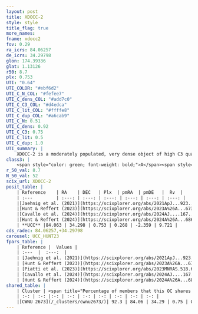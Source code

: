 ```yaml
---
layout: post
title: XDOCC-2
style: style
title_flag: true
more_names: 
fname: xdocc2
fov: 0.29
ra_icrs: 84.06257
de_icrs: 34.29798
glon: 174.39336
glat: 1.13126
r50: 8.7
plx: 0.753
UTI: "0.64"
UTI_COLOR: "#ebf6d2"
UTI_C_N_COL: "#fefee7"
UTI_C_dens_COL: "#add7c0"
UTI_C_C3_COL: "#d4edca"
UTI_C_lit_COL: "#ffffe8"
UTI_C_dup_COL: "#a6cab9"
UTI_C_N: 0.51
UTI_C_dens: 0.92
UTI_C_C3: 0.75
UTI_C_lit: 0.5
UTI_C_dup: 1.0
UTI_summary: |
    XDOCC-2 is a moderately populated, very dense object of high C3 quality. It is moderately studied in the literature. This object shares a large percentage of members with a later reported entry.
class3: |
    <span style="color: green; font-weight: bold;">A</span><span style="color: #FFC300; font-weight: bold;">B</span>
r_50_val: 8.7
N_50_val: 52
scix_url: XDOCC-2
posit_table: |
    | Reference    | RA    | DEC   | Plx  | pmRA  | pmDE   |  Rv  |
    | :---         | :---: | :---: | :---: | :---: | :---: | :---: |
    |[Jaehnig et al. (2021)](https://scixplorer.org/abs/2021ApJ...923..129J) | 84.049 | 34.298 | 0.801 | 0.285 | -2.295 | -- |
    |[Hunt & Reffert (2023)](https://scixplorer.org/abs/2023A%26A...673A.114H) | 84.033 | 34.291 | 0.756 | 0.264 | -2.356 | 4.086 |
    |[Cavallo et al. (2024)](https://scixplorer.org/abs/2024AJ....167...12C) | 84.065 | 34.298 | 0.755 | -- | -- | -- |
    |[Hunt & Reffert (2024)](https://scixplorer.org/abs/2024A%26A...686A..42H) | 84.033 | 34.291 | 0.756 | 0.264 | -2.356 | 4.086 |
    | **UCC** |84.063 | 34.298 | 0.753 | 0.268 | -2.359 | 9.721 | 
cds_radec: 84.06257,+34.29798
carousel: UCC_HUNT23
fpars_table: |
    | Reference |  Values |
    | :---  |  :---:  |
    | [Jaehnig et al. (2021)](https://scixplorer.org/abs/2021ApJ...923..129J) | `Avmag=0.571, Dist=1330.61, logAge=7.54` |
    | [Hunt & Reffert (2023)](https://scixplorer.org/abs/2023A%26A...673A.114H) | `AV50=0.514, diffAV50=0.432, MOD50=10.478, logAge50=7.542` |
    | [Piatti et al. (2023)](https://scixplorer.org/abs/2023MNRAS.518.6216P) | `Log(t)=7.47, [Fe/H]=0.24, Mass=343, binar_fr=0.45` |
    | [Cavallo et al. (2024)](https://scixplorer.org/abs/2024AJ....167...12C) | `AV50=0.85, dMod50=10.54, logAge50=7.75, [Fe/H]50=-0.39` |
    | [Hunt & Reffert (2024)](https://scixplorer.org/abs/2024A%26A...686A..42H) | `MassJ=190.981` |
shared_table: |
    | Cluster | <span title="Percentage of members that this OC shares with the ones listed">%</span>   | RA   | DEC   | Plx   | pmRA  | pmDE  | Rv | UTI |
    | :-: | :-: |:-: | :-: | :-: | :-: | :-: | :-: | :-: |
    |[CWNU 2673](/_clusters/cwnu2673/)| 92.3 | 84.06 | 34.29 | 0.75 | 0.27 | -2.36 | 9.72 |0.07 |
---
```

